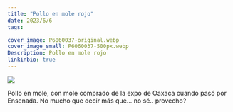 ```yaml
---
title: "Pollo en mole rojo"
date: 2023/6/6
tags:

cover_image: P6060037-original.webp
cover_image_small: P6060037-500px.webp
Description: Pollo en mole rojo
linkinbio: true
---
```


[![](P6060037)](P6060037-original.webp)

Pollo en mole, con mole comprado de la expo de Oaxaca cuando pasó por Ensenada. No mucho que decir más que... no sé.. provecho? 